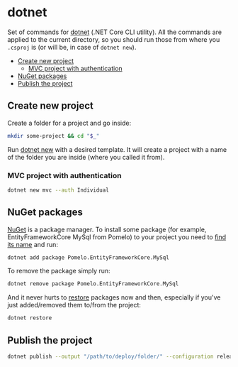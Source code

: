 # dotnet

Set of commands for [dotnet](https://docs.microsoft.com/en-us/dotnet/core/tools/dotnet) (.NET Core CLI utility). All the commands are applied to the current directory, so you should run those from where you `.csproj` is (or will be, in case of `dotnet new`).

- [Create new project](#create-new-project)
  + [MVC project with authentication](#mvc-project-with-authentication)
- [NuGet packages](#nuget-packages)
- [Publish the project](#publish-the-project)

## Create new project

Create a folder for a project and go inside:

``` bash
mkdir some-project && cd "$_"
```

Run [dotnet new](https://docs.microsoft.com/en-us/dotnet/core/tools/dotnet-new) with a desired template. It will create a project with a name of the folder you are inside (where you called it from).

### MVC project with authentication

``` bash
dotnet new mvc --auth Individual
```

## NuGet packages

[NuGet](https://docs.microsoft.com/en-us/nuget/what-is-nuget) is a package manager. To install some package (for example, EntityFrameworkCore MySql from Pomelo) to your project you need to [find its name](https://www.nuget.org) and run:

``` bash
dotnet add package Pomelo.EntityFrameworkCore.MySql
```

To remove the package simply run:

``` bash
dotnet remove package Pomelo.EntityFrameworkCore.MySql
```

And it never hurts to [restore](https://docs.microsoft.com/en-us/dotnet/core/tools/dotnet-restore) packages now and then, especially if you've just added/removed them to/from the project:

``` bash
dotnet restore
```

## Publish the project

``` bash
dotnet publish --output "/path/to/deploy/folder/" --configuration release
```